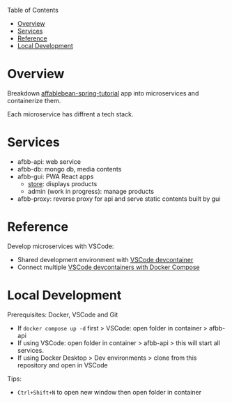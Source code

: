 Table of Contents

- [Overview](#overview)
- [Services](#services)
- [Reference](#reference)
- [Local Development](#local-development)

# Overview

Breakdown [affablebean-spring-tutorial](https://github.com/sunshine55/affablebean-spring-tutorial) app into microservices and containerize them.

Each microservice has diffrent a tech stack.

# Services

* afbb-api: web service
* afbb-db: mongo db, media contents
* afbb-gui: PWA React apps
  - [store](./afbb-gui/store-pwa/README.md): displays products
  - admin (work in progress): manage products
* afbb-proxy: reverse proxy for api and serve static contents built by gui

# Reference

Develop microservices with VSCode:
* Shared development environment with [VSCode devcontainer](https://code.visualstudio.com/docs/remote/create-dev-container)
* Connect multiple [VSCode devcontainers with Docker Compose](https://code.visualstudio.com/remote/advancedcontainers/connect-multiple-containers)

# Local Development

Prerequisites: Docker, VSCode and Git
* If `docker compose up -d` first > VSCode: open folder in container > afbb-api
* If using VSCode: open folder in container > afbb-api > this will start all services.
* If using Docker Desktop > Dev environments > clone from this repository and open in VSCode

Tips:
* `Ctrl+Shift+N` to open new window then open folder in container
